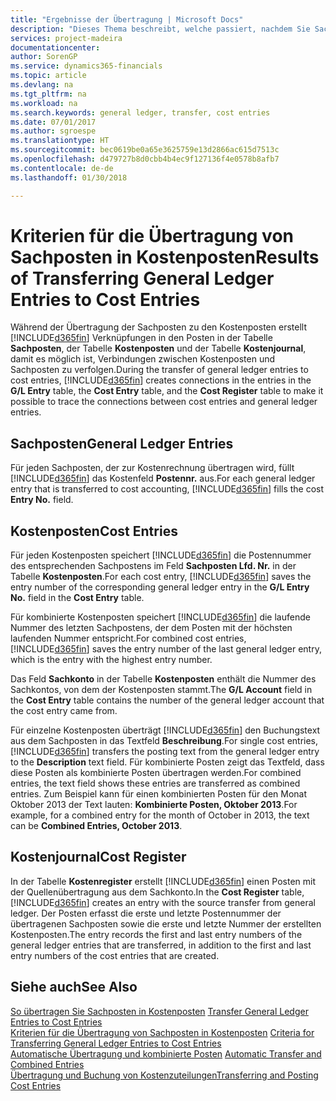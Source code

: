 ```yaml
---
title: "Ergebnisse der Übertragung | Microsoft Docs"
description: "Dieses Thema beschreibt, welche passiert, nachdem Sie Sachposten in Kostenposten übertragen."
services: project-madeira
documentationcenter: 
author: SorenGP
ms.service: dynamics365-financials
ms.topic: article
ms.devlang: na
ms.tgt_pltfrm: na
ms.workload: na
ms.search.keywords: general ledger, transfer, cost entries
ms.date: 07/01/2017
ms.author: sgroespe
ms.translationtype: HT
ms.sourcegitcommit: bec0619be0a65e3625759e13d2866ac615d7513c
ms.openlocfilehash: d479727b8d0cbb4b4ec9f127136f4e0578b8afb7
ms.contentlocale: de-de
ms.lasthandoff: 01/30/2018

---
```

# <a name="results-of-transferring-general-ledger-entries-to-cost-entries"></a><span data-ttu-id="209ac-103">Kriterien für die Übertragung von Sachposten in Kostenposten</span><span class="sxs-lookup"><span data-stu-id="209ac-103">Results of Transferring General Ledger Entries to Cost Entries</span></span>
<span data-ttu-id="209ac-104">Während der Übertragung der Sachposten zu den Kostenposten erstellt [!INCLUDE[d365fin](includes/d365fin_md.md)] Verknüpfungen in den Posten in der Tabelle **Sachposten**, der Tabelle **Kostenposten** und der Tabelle **Kostenjournal**, damit es möglich ist, Verbindungen zwischen Kostenposten und Sachposten zu verfolgen.</span><span class="sxs-lookup"><span data-stu-id="209ac-104">During the transfer of general ledger entries to cost entries, [!INCLUDE[d365fin](includes/d365fin_md.md)] creates connections in the entries in the **G/L Entry** table, the **Cost Entry** table, and the **Cost Register** table to make it possible to trace the connections between cost entries and general ledger entries.</span></span>  

## <a name="general-ledger-entries"></a><span data-ttu-id="209ac-105">Sachposten</span><span class="sxs-lookup"><span data-stu-id="209ac-105">General Ledger Entries</span></span>  
<span data-ttu-id="209ac-106">Für jeden Sachposten, der zur Kostenrechnung übertragen wird, füllt [!INCLUDE[d365fin](includes/d365fin_md.md)] das Kostenfeld **Postennr.** aus.</span><span class="sxs-lookup"><span data-stu-id="209ac-106">For each general ledger entry that is transferred to cost accounting, [!INCLUDE[d365fin](includes/d365fin_md.md)] fills the cost **Entry No.** field.</span></span>  

## <a name="cost-entries"></a><span data-ttu-id="209ac-107">Kostenposten</span><span class="sxs-lookup"><span data-stu-id="209ac-107">Cost Entries</span></span>  
<span data-ttu-id="209ac-108">Für jeden Kostenposten speichert [!INCLUDE[d365fin](includes/d365fin_md.md)] die Postennummer des entsprechenden Sachpostens im Feld **Sachposten Lfd. Nr.** in der Tabelle **Kostenposten**.</span><span class="sxs-lookup"><span data-stu-id="209ac-108">For each cost entry, [!INCLUDE[d365fin](includes/d365fin_md.md)] saves the entry number of the corresponding general ledger entry in the **G/L Entry No.** field in the **Cost Entry** table.</span></span>  

<span data-ttu-id="209ac-109">Für kombinierte Kostenposten speichert [!INCLUDE[d365fin](includes/d365fin_md.md)] die laufende Nummer des letzten Sachpostens, der dem Posten mit der höchsten laufenden Nummer entspricht.</span><span class="sxs-lookup"><span data-stu-id="209ac-109">For combined cost entries, [!INCLUDE[d365fin](includes/d365fin_md.md)] saves the entry number of the last general ledger entry, which is the entry with the highest entry number.</span></span>  

<span data-ttu-id="209ac-110">Das Feld **Sachkonto** in der Tabelle **Kostenposten** enthält die Nummer des Sachkontos, von dem der Kostenposten stammt.</span><span class="sxs-lookup"><span data-stu-id="209ac-110">The **G/L Account** field in the **Cost Entry** table contains the number of the general ledger account that the cost entry came from.</span></span>  

<span data-ttu-id="209ac-111">Für einzelne Kostenposten überträgt [!INCLUDE[d365fin](includes/d365fin_md.md)] den Buchungstext aus dem Sachposten in das Textfeld **Beschreibung**.</span><span class="sxs-lookup"><span data-stu-id="209ac-111">For single cost entries, [!INCLUDE[d365fin](includes/d365fin_md.md)] transfers the posting text from the general ledger entry to the **Description** text field.</span></span> <span data-ttu-id="209ac-112">Für kombinierte Posten zeigt das Textfeld, dass diese Posten als kombinierte Posten übertragen werden.</span><span class="sxs-lookup"><span data-stu-id="209ac-112">For combined entries, the text field shows these entries are transferred as combined entries.</span></span> <span data-ttu-id="209ac-113">Zum Beispiel kann für einen kombinierten Posten für den Monat Oktober 2013 der Text lauten: **Kombinierte Posten, Oktober 2013**.</span><span class="sxs-lookup"><span data-stu-id="209ac-113">For example, for a combined entry for the month of October in 2013, the text can be **Combined Entries, October 2013**.</span></span>  

## <a name="cost-register"></a><span data-ttu-id="209ac-114">Kostenjournal</span><span class="sxs-lookup"><span data-stu-id="209ac-114">Cost Register</span></span>  
<span data-ttu-id="209ac-115">In der Tabelle **Kostenregister** erstellt [!INCLUDE[d365fin](includes/d365fin_md.md)] einen Posten mit der Quellenübertragung aus dem Sachkonto.</span><span class="sxs-lookup"><span data-stu-id="209ac-115">In the **Cost Register** table, [!INCLUDE[d365fin](includes/d365fin_md.md)] creates an entry with the source transfer from general ledger.</span></span> <span data-ttu-id="209ac-116">Der Posten erfasst die erste und letzte Postennummer der übertragenen Sachposten sowie die erste und letzte Nummer der erstellten Kostenposten.</span><span class="sxs-lookup"><span data-stu-id="209ac-116">The entry records the first and last entry numbers of the general ledger entries that are transferred, in addition to the first and last entry numbers of the cost entries that are created.</span></span>  

## <a name="see-also"></a><span data-ttu-id="209ac-117">Siehe auch</span><span class="sxs-lookup"><span data-stu-id="209ac-117">See Also</span></span>  
<span data-ttu-id="209ac-118">[So übertragen Sie Sachposten in Kostenposten](finance-how-to-transfer-general-ledger-entries-to-cost-entries.md) </span><span class="sxs-lookup"><span data-stu-id="209ac-118">[Transfer General Ledger Entries to Cost Entries](finance-how-to-transfer-general-ledger-entries-to-cost-entries.md) </span></span>  
<span data-ttu-id="209ac-119">[Kriterien für die Übertragung von Sachposten in Kostenposten](finance-criteria-for-transferring-general-ledger-entries-to-cost-entries.md) </span><span class="sxs-lookup"><span data-stu-id="209ac-119">[Criteria for Transferring General Ledger Entries to Cost Entries](finance-criteria-for-transferring-general-ledger-entries-to-cost-entries.md) </span></span>  
<span data-ttu-id="209ac-120">[Automatische Übertragung und kombinierte Posten](finance-automatic-transfer-combined-entries.md) </span><span class="sxs-lookup"><span data-stu-id="209ac-120">[Automatic Transfer and Combined Entries](finance-automatic-transfer-combined-entries.md) </span></span>  
[<span data-ttu-id="209ac-121">Übertragung und Buchung von Kostenzuteilungen</span><span class="sxs-lookup"><span data-stu-id="209ac-121">Transferring and Posting Cost Entries</span></span>](finance-transfer-and-post-cost-entries.md)  


